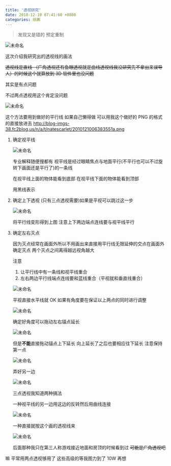 ```yaml
---
title: '透视研究'
date: 2010-12-10 07:41:60 +0800
categories: 绘画
---
```


> 发现又是错的 预定重制

![未命名](/images/vr8h8g43.png)

这次介绍我研究出的透视线的画法

~~透视线是直线 （广角透视还有鱼眼透视就是曲线透视线我没研究先不拿出来误导人）的时候这个就算放到 3D 软件里也没问题~~

其实是有点问题

不过两点透视用这个肯定没问题

![未命名](/images/np7wqg7m.png)

这个方法要用到做好的平行线 如果自己懒得做 可以用我这个做好的 PNG 的格式的直接放进去
http://blog-imgs-38.fc2blog.us/n/a/t/natescarlet/2010121006383551a.png

1. 确定视平线

   ![未命名](/images/t53pk4v8.png)

   专业解释随便搜都有 视平线是经过眼睛焦点与地面平行(不平行也可以不过旋转下画面还是平行了)的一条线

   在视平线上面的物体能看到底部 在视平线下面的物体能看到顶部

   用黑线表示

2. 确定上下透视 (只有三点透视需要)如果是平视可以跳过这一步

   ![未命名](/images/04hp1xz8.png)

   将平行线变形得到上图 注意上下两边端点连线要与视平线平行

3. 确定左右灭点

   因为灭点经常在画面外所以不用画出来直接用平行线无限延伸的交点在画面外确定灭点
   两个灭点之间离得越远视角越大

   注意

   1. 让平行线中有一条线和视平线重合
   2. 左右两边平行线端点连线要和蓝线重合（平视就和垂直线重合）

   ![未命名](/images/d8kv88m0.png)

   平视直接水平线就 OK 如果有角度要在保证以上两点的同时进行调整

   ![未命名](/images/m81mzb3v.png)

   确定好角度可以拖动左右锚点延长

   ![未命名](/images/tk29to7w.png)

   但是**不能**直接拖动锚点上下延长 向上延长了之后也要相应往下延长 注意保持第一点

   ![未命名](/images/sw9g91p0.png)

   弄好另一边

   ![未命名](/images/0vm602gz.png)

   三点透视我知道两种搞法

   一种视平线的另一边用这边的反转然后用曲线连接

   ![未命名](/images/wjth7qon.png)

   一种直接就按这个画的透视线来

   ![未命名](/images/6ve1bfxt.png)

   后面那种我只在第三人称游戏接近地面和房顶的时候看到过 ~~可能是广角透视吧~~

嘛 平常用两点透视够用了 这些高级的等我图力到了 10W 再想
